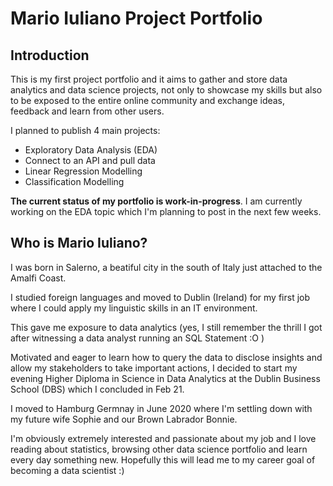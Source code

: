 # Mario Iuliano Project Portfolio

## Introduction ## 

This is my first project portfolio and it aims to gather and store data analytics and data science projects, not only to showcase my skills but also to be exposed to the entire online community and exchange ideas, feedback and learn from other users.

I planned to publish 4 main projects: 

- Exploratory Data Analysis (EDA)
- Connect to an API and pull data  
- Linear Regression Modelling 
- Classification Modelling 

**The current status of my portfolio is work-in-progress**. I am currently working on the EDA topic which I'm planning to post in the next few weeks. 

## Who is Mario Iuliano? ## 

I was born in Salerno, a beatiful city in the south of Italy just attached to the Amalfi Coast. 

I studied foreign languages and moved to Dublin (Ireland) for my first job where I could apply my linguistic skills in an IT environment. 

This gave me exposure to data analytics (yes, I still remember the thrill I got after witnessing a data analyst running an SQL Statement :O ) 

Motivated and eager to learn how to query the data to disclose insights and allow my stakeholders to take important actions, I decided to start my evening Higher Diploma in Science in Data Analytics at the Dublin Business School (DBS) which I concluded in Feb 21. 

I moved to Hamburg Germnay in June 2020 where I'm settling down with my future wife Sophie and our Brown Labrador Bonnie.

I'm obviously extremely interested and passionate about my job and I love reading about statistics, browsing other data science portfolio and learn every day something new. Hopefully this will lead me to my career goal of becoming a data scientist :) 
